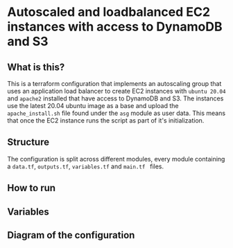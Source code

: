 # Autoscaled and loadbalanced EC2 instances with access to DynamoDB and S3

## What is this?

This is a terraform configuration that implements an autoscaling group that uses an application load balancer to create EC2 instances with `ubuntu 20.04` and `apache2` installed that have access to DynamoDB and S3. The instances use the latest 20.04 ubuntu image as a base and upload the `apache_install.sh` file found under the `asg` module as user data. This means that once the EC2 instance runs the script as part of it's initialization.

## Structure

The configuration is split across different modules, every module containing a `data.tf`, `outputs.tf`, `variables.tf` and `main.tf ` files. 

## How to run



## Variables 


## Diagram of the configuration


